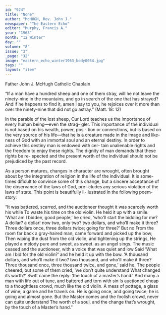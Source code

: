 ```yaml
---
id: "924"
title: "None"
author: "McHUGH, Rev. John J."
newspaper: "The Eastern Echo"
editor: "Murphy, Francis A."
year: "1963"
month: "12 Winter"
day: ""
volume: "8"
issue: "3"
_page: "32"
image: "eastern_echo_winter1963_body0034.jpg"
tags: ""
layout: "item"
---
```

Father John J. McHugh
Catholic Chaplain

“If a man have a hundred sheep and
one of them stray, will he not leave the
ninety-nine in the mountains, and go
in search of the one that has strayed?
And if he happens to find it, amen I
say to you, he rejoices over it more
than over the ninety-nine that did not
go astray.” (Matt. 18: 12)

In the parable of the lost sheep, Our
Lord teaches us the importance of
every human being—even the strag-
gler. This importance of the individual
is not based on his wealth, power, posi-
tion or connections, but is based on the
very source of his life—that he is a
creature made in the image and like-
ness of God with an immortal soul and
an eternal destiny. In order to achieve
this destiny man is endowed with cer-
tain unalienable rights and the freedom
to enjoy these rights. The dignity of
man demands that these rights be re-
spected and the present worth of the
individual should not be prejudiced by
the past record.

As a person matures, changes in
character are wrought, often brought
about by the integration of religion in
the life of the individual. It is some-
times dificult to convince some of this
change, but a sincere acceptance of the
observance of the laws of God, pre-
cludes any serious violation of the laws
of state. This point is beautifully il-
lustrated in the following poem-story:

“It was battered, scarred, and the auctioneer thought it was scarcely worth his while
To waste his time on the old violin. He held it up with a smile.
‘What am I bidden, good people,’ he cried, ‘who'll start the bidding for me?
A dollar? a dollar! now two, only two? two dollars, and who’ll make it three?
Three dollars once, three dollars twice; going for three?’ But no
From the room far back a gray-haired man, came forward and picked up the bow;
Then wiping the dust from the old violin; and tightening up the strings,
He played a melody pure and sweet, as sweet. as an angel sings.
The music ceased and the auctioneer, with a voice that was quiet and low
Said ‘What am I bid for the old violin?’ and he held it up with the bow.
‘A thousand dollars, and who’ll make it two? two thousand, and who'll make it three?
Three thousand once, three thousand twice, and gone,’ said he.
The people cheered, but some of them cried, ‘we don’t quite understand
What changed its worth?’ Swift came the reply: ‘the touch of a master’s hand.’
And many a man with life out of tune, and battered and torn with sin
Is auctioned cheap to a thoughtless crowd, much like the old violin.
A mess of pottage, a glass of wine, a game and he travels on.
He is going once, and going twice; he is going and almost gone.
But the Master comes and the foolish crowd, never can quite understand
The worth of a soul, and the change that’s wrought, by the touch of a Master’s hand.”

